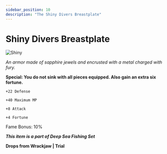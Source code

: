 ```yaml
---
sidebar_position: 10
description: "The Shiny Divers Breastplate"
---
```


# Shiny Divers Breastplate

![Shiny](https://vwiki.valorserver.com/api/item/picture/shiny%20divers%20breastplate)

<i>An armor made of sapphire jewels and encrusted with a metal charged with fury.</i>

**Special: You do not sink with all pieces equipped. Also gain an extra six fortune.**

    +22 Defense
    
    +40 Maximum MP
    
    +8 Attack
    
    +4 Fortune
    
Fame Bonus: 10%

***This item is a part of Deep Sea Fishing Set***

**Drops from Wrackjaw | Trial**
